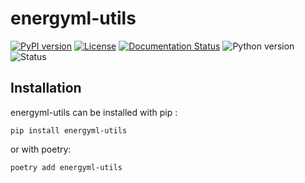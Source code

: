 <!--
Copyright (c) 2022-2023 Geosiris.
SPDX-License-Identifier: Apache-2.0
-->
energyml-utils
==============

[![PyPI version](https://badge.fury.io/py/energyml-utils.svg)](https://badge.fury.io/py/energyml-utils)
[![License](https://img.shields.io/pypi/l/energyml-utils)](https://github.com/geosiris-technologies/geosiris-technologies/blob/main/energyml-utils/LICENSE)
[![Documentation Status](https://readthedocs.org/projects/geosiris-technologies/badge/?version=latest)](https://geosiris-technologies.readthedocs.io/en/latest/?badge=latest)
![Python version](https://img.shields.io/pypi/pyversions/energyml-utils)
![Status](https://img.shields.io/pypi/status/energyml-utils)




Installation
------------

energyml-utils can be installed with pip : 

```console
pip install energyml-utils
```

or with poetry: 
```console
poetry add energyml-utils
```

